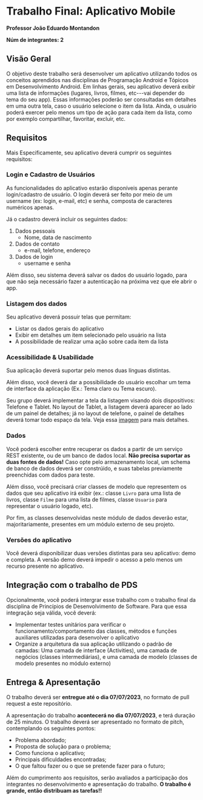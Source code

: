 # Trabalho Final: Aplicativo Mobile

**Professor João Eduardo Montandon**

**Núm de integrantes: 2**

## Visão Geral

O objetivo deste trabalho será desenvolver um aplicativo utilizando todos os conceitos aprendidos nas disciplinas de Programação Android e Tópicos em Desenvolvimento Android.
Em linhas gerais, seu aplicativo deverá exibir uma lista de informações (lugares, livros, filmes, etc---vai depender do tema do seu app).
Essas informações poderão ser consultadas em detalhes em uma outra tela, caso o usuário selecione o item da lista.
Ainda, o usuário poderá exercer pelo menos um tipo de ação para cada item da lista, como por exemplo compartilhar, favoritar, excluir, etc.

## Requisitos

Mais Especificamente, seu aplicativo deverá cumprir os seguintes requisitos:

### Login e Cadastro de Usuários

As funcionalidades do aplicativo estarão disponíveis apenas perante login/cadastro de usuário. 
O login deverá ser feito por meio de um username (ex: login, e-mail, etc) e senha, composta de caracteres numéricos apenas.

Já o cadastro deverá incluir os seguintes dados:

1. Dados pessoais
    * Nome, data de nascimento
2. Dados de contato
    * e-mail, telefone, endereço
3. Dados de login
    * username e senha

Além disso, seu sistema deverá salvar os dados do usuário logado, para que não seja necessário fazer a autenticação na próxima vez que ele abrir o app.

### Listagem dos dados

Seu aplicativo deverá possuir telas que permitam:
* Listar os dados gerais do aplicativo
* Exibir em detalhes um item selecionado pelo usuário na lista
* A possibilidade de realizar uma ação sobre cada item da lista

<!-- É importante ressaltar que o procedimento para carregamento dos dados deverá acontecer em uma thread diferente da principal. -->

### Acessibilidade & Usabilidade

Sua aplicação deverá suportar pelo menos duas línguas distintas.

Além disso, você deverá dar a possibilidade do usuário escolhar um tema de interface da aplicação (Ex.: Tema claro ou Tema escuro).

Seu grupo deverá implementar a tela da listagem visando dois dispositivos: Telefone e Tablet.
No layout de Tablet, a listagem deverá aparecer ao lado de um painel de detalhes; já no layout de telefone, o painel de detalhes deverá tomar todo espaço da tela. Veja essa [imagem](https://developer.android.com/images/guide/fragments/fragment-screen-sizes.png) para mais detalhes.

### Dados

Você poderá escolher entre recuperar os dados a partir de um serviço REST existente, ou de um banco de dados local. 
**Não precisa suportar as duas fontes de dados!**
Caso opte pelo armazenamento local, um schema de banco de dados deverá ser constrúido, e suas tabelas previamente preenchidas com dados para teste.

Além disso, você precisará criar classes de modelo que representem os dados que seu aplicativo irá exibir (ex.: classe `Livro` para uma lista de livros, classe `Filme` para uma lista de filmes, classe `Usuario` para representar o usuário logado, etc).

Por fim, as classes desenvolvidas neste módulo de dados deverão estar, majoritariamente, presentes em um módulo externo de seu projeto.

### Versões do aplicativo

Você deverá disponibilizar duas versões distintas para seu aplicativo: demo e completa. A versão demo deverá impedir o acesso a pelo menos um recurso presente no aplicativo.

## Integração com o trabalho de PDS

Opcionalmente, você poderá intergrar esse trabalho com o trabalho final da disciplina de Princípios de Desenvolvimento de Software.
Para que essa integração seja válida, você deverá:

* Implementar testes unitários para verificar o funcionamento/comportamento das classes, métodos e funções auxiliares utilizadas para desenvolver o aplicativo
* Organize a arquitetura da sua aplicação utilizando o padrão de camadas: Uma camada de interface (Activities), uma camada de negócios (classes intermediárias), e uma camada de modelo (classes de modelo presentes no módulo externo)

## Entrega & Apresentação

O trabalho deverá ser **entregue até o dia 07/07/2023**, no formato de pull request a este repositório.

A apresentação do trabalho **acontecerá no dia 07/07/2023**, e terá duração de 25 minutos.
O trabalho deverá ser apresentado no formato de pitch, contemplando os seguintes pontos:

- Problema abordado;
- Proposta de solução para o problema;
- Como funciona o aplicativo;
- Principais dificuldades encontradas;
- O que faltou fazer ou o que se pretende fazer para o futuro;

Além do cumprimento aos requisitos, serão avaliados a participação dos integrantes no desenvolvimento e apresentação do trabalho.
**O trabalho é grande, então distribuam as tarefas!!**